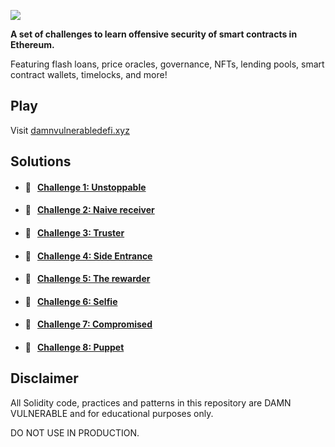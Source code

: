 ![](cover.png)

**A set of challenges to learn offensive security of smart contracts in Ethereum.**

Featuring flash loans, price oracles, governance, NFTs, lending pools, smart contract wallets, timelocks, and more!

## Play

Visit [damnvulnerabledefi.xyz](https://damnvulnerabledefi.xyz)

## Solutions

- #### 🚩 &nbsp;&nbsp;[Challenge 1: Unstoppable](https://github.com/Farber98/damn-vulnerable-defi/tree/master/test/unstoppable)
- #### 🚩 &nbsp;&nbsp;[Challenge 2: Naive receiver](https://github.com/Farber98/damn-vulnerable-defi/tree/master/test/naive-receiver)
- #### 🚩 &nbsp;&nbsp;[Challenge 3: Truster](https://github.com/Farber98/damn-vulnerable-defi/tree/master/test/truster)
- #### 🚩 &nbsp;&nbsp;[Challenge 4: Side Entrance](https://github.com/Farber98/damn-vulnerable-defi/tree/master/test/side-entrance)
- #### 🚩 &nbsp;&nbsp;[Challenge 5: The rewarder](https://github.com/Farber98/damn-vulnerable-defi/tree/master/test/the-rewarder)

- #### 🚩 &nbsp;&nbsp;[Challenge 6: Selfie](https://github.com/Farber98/damn-vulnerable-defi/tree/master/test/selfie)

- #### 🚩 &nbsp;&nbsp;[Challenge 7: Compromised](https://github.com/Farber98/damn-vulnerable-defi/tree/master/test/compromised)

- #### 🚩 &nbsp;&nbsp;[Challenge 8: Puppet](https://github.com/Farber98/damn-vulnerable-defi/tree/master/test/puppet)
<!-- -
- #### 🚩 &nbsp;&nbsp;[Challenge 9: Puppet v2](https://github.com/Farber98/damn-vulnerable-defi/tree/master/test/puppet-v2)
- #### 🚩 &nbsp;&nbsp;[Challenge 10: Free rider](https://github.com/Farber98/damn-vulnerable-defi/tree/master/test/free-rider)
- #### 🚩 &nbsp;&nbsp;[Challenge 11: Backdoor](https://github.com/Farber98/damn-vulnerable-defi/tree/master/test/backdoor)
- #### 🚩 &nbsp;&nbsp;[Challenge 12: Climber](https://github.com/Farber98/damn-vulnerable-defi/tree/master/test/climber)
- #### 🚩 &nbsp;&nbsp;[Challenge 13: Safe miners](https://github.com/Farber98/damn-vulnerable-defi/tree/master/test/safe-miners) -->

## Disclaimer

All Solidity code, practices and patterns in this repository are DAMN VULNERABLE and for educational purposes only.

DO NOT USE IN PRODUCTION.
